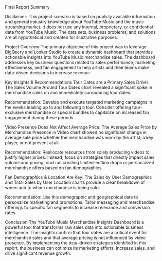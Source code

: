 
Final Report Summary

Disclaimer: This project scenario is based on publicly available information and general industry knowledge about YouTube Music and the music streaming market. It does not use any internal, proprietary, or confidential data from YouTube Music. The data sets, business problems, and solutions are all hypothetical and created for illustrative purposes.


Project Overview
The primary objective of this project was to leverage BigQuery and Looker Studio to create a dynamic dashboard that provides actionable insights into YouTube Music merchandise sales. The dashboard addresses key business questions related to sales performance, marketing effectiveness, and fan engagement to help artists and their teams make data-driven decisions to increase revenue.

Key Insights & Recommendations
Tour Dates are a Primary Sales Driver: The Sales Volume Around Tour Dates chart revealed a significant spike in merchandise sales on and immediately surrounding tour dates.

Recommendation: Develop and execute targeted marketing campaigns in the weeks leading up to and following a tour. Consider offering tour-exclusive merchandise or special bundles to capitalize on increased fan engagement during these periods.

Video Presence Does Not Affect Average Price: The Average Sales Price by Merchandise Presence in Video chart showed no significant change in average sale price whether the merchandise was worn by the artist, a key player, or not present at all.

Recommendation: Reallocate resources from solely producing videos to justify higher prices. Instead, focus on strategies that directly impact sales volume and pricing, such as creating limited-edition drops or personalized merchandise offers based on fan demographics.

Fan Demographics & Location Are Key: The Sales by User Demographics and Total Sales by User Location charts provide a clear breakdown of where and to whom merchandise is being sold.

Recommendation: Use this demographic and geographical data to personalize marketing and promotions. Tailor messaging and merchandise offerings to specific fan segments to increase relevance and conversion rates.

Conclusion
The YouTube Music Merchandise Insights Dashboard is a powerful tool that transforms raw sales data into actionable business intelligence. The insights confirm that tour dates are a critical event for merchandise sales and that average pricing is not influenced by video presence. By implementing the data-driven strategies identified in this report, the business can optimize its marketing efforts, increase sales, and drive significant revenue growth.
